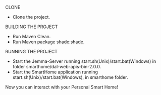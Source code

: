 CLONE
- Clone the project.

BUILDING THE PROJECT
- Run Maven Clean.
- Run Maven package shade:shade.

RUNNING THE PROJECT
- Start the Jemma-Server running start.sh(Unix)/start.bat(Windows) in folder  smarthome/dal-web-apis-bin-2.0.0.
- Start the SmartHome application running start.sh(Unix)/start.bat(Windows), in smarthome folder.

 Now you can interact with your Personal Smart Home! 

